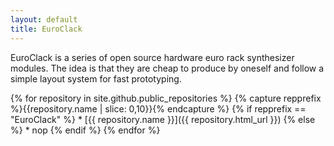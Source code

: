 ```yaml
---
layout: default
title: EuroClack
---
```


EuroClack is a series of open source hardware euro rack synthesizer modules. The idea is that they are cheap to produce by oneself and follow a simple layout system for fast prototyping.


  {% for repository in site.github.public_repositories %}
   {% capture repprefix %}{{repository.name | slice: 0,10}}{% endcapture %}
    {% if repprefix == "EuroClack" %}
      * [{{ repository.name }}]({{ repository.html_url }})
    {% else %}
      * nop
    {% endif %}
  {% endfor %}
